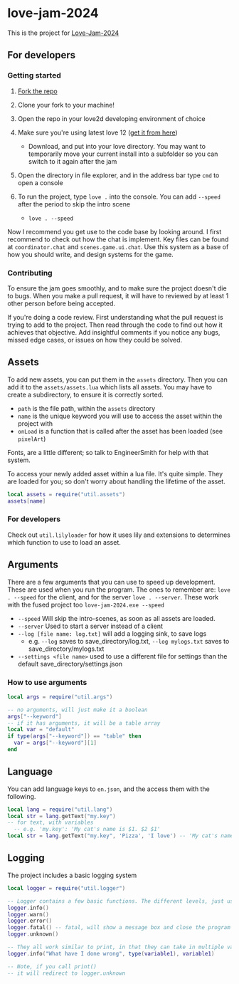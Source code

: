 # love-jam-2024

This is the project for [Love-Jam-2024](https://itch.io/jam/love2d-jam-2024)

## For developers
### Getting started
1. [Fork the repo](https://github.com/EngineerSmith/love-jam-2024/fork)
2. Clone your fork to your machine!
3. Open the repo in your love2d developing environment of choice

4. Make sure you're using latest love 12 ([get it from here](https://github.com/love2d/love/actions/runs/7895106111#artifacts))
   * Download, and put into your love directory. You may want to temporarily move your current install into a subfolder so you can switch to it again after the jam
5. Open the directory in file explorer, and in the address bar type `cmd` to open a console
6. To run the project, type `love .` into the console. You can add `--speed` after the period to skip the intro scene
   * `love . --speed`

Now I recommend you get use to the code base by looking around. I first recommend to check out how the chat is implement. Key files can be found at `coordinator.chat` and `scenes.game.ui.chat`. Use this system as a base of how you should write, and design systems for the game.

### Contributing
To ensure the jam goes smoothly, and to make sure the project doesn't die to bugs. When you make a pull request, it will have to reviewed by at least 1 other person before being accepted.

If you're doing a code review. First understanding what the pull request is trying to add to the project. Then read through the code to find out how it achieves that objective. Add insightful comments if you notice any bugs, missed edge cases, or issues on how they could be solved.

## Assets
To add new assets, you can put them in the `assets` directory. Then you can add it to the `assets/assets.lua` which lists all assets. You may have to create a subdirectory, to ensure it is correctly sorted.

* `path` is the file path, within the `assets` directory
* `name` is the unique keyword you will use to access the asset within the project with
* `onLoad` is a function that is called after the asset has been loaded (see `pixelArt`)

Fonts, are a little different; so talk to EngineerSmith for help with that system.

To access your newly added asset within a lua file. It's quite simple. They are loaded for you; so don't worry about handling the lifetime of the asset.
```lua
local assets = require("util.assets")
assets[name]
```

### For developers
Check out `util.lilyloader` for how it uses lily and extensions to determines which function to use to load an asset.

## Arguments
There are a few arguments that you can use to speed up development. These are used when you run the program. The ones to remember are: `love . --speed` for the client, and for the server `love . --server`. These work with the fused project too `love-jam-2024.exe --speed`

* `--speed` Will skip the intro-scenes, as soon as all assets are loaded.
* `--server` Used to start a server instead of a client
* `--log [file name: log.txt]` will add a logging sink, to save logs
  * e.g. `--log` saves to save_directory/log.txt, `--log mylogs.txt` saves to save_directory/mylogs.txt
* `--settings <file name>` used to use a different file for settings than the default save_directory/settings.json

### How to use arguments
```lua
local args = require("util.args")

-- no arguments, will just make it a boolean
args["--keyword"]
-- if it has arguments, it will be a table array
local var = "default"
if type(args["--keyword"]) == "table" then
  var = args["--keyword"][1]
end
```

## Language
You can add language keys to `en.json`, and the access them with the following.
```lua
local lang = require("util.lang")
local str = lang.getText("my.key")
-- for text, with variables
  -- e.g. 'my.key': 'My cat's name is $1. $2 $1'
local str = lang.getText("my.key", 'Pizza', 'I love') -- 'My cat's name is Pizza. I love Pizza'
```

## Logging
The project includes a basic logging system
```lua
local logger = require("util.logger")

-- Logger contains a few basic functions. The different levels, just use different prefixes and colors (where consoles support colors)
logger.info()
logger.warn()
logger.error()
logger.fatal() -- fatal, will show a message box and close the program
logger.unknown()

-- They all work similar to print, in that they can take in multiple values
logger.info("What have I done wrong", type(variable1), variable1)

-- Note, if you call print()
-- it will redirect to logger.unknown
```